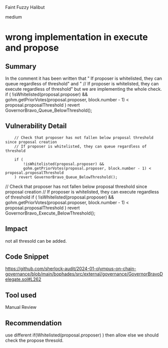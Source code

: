 Faint Fuzzy Halibut

medium

# wrong implementation in execute and propose

## Summary
In the comment  it has been written that   " If proposer is whitelisted, they can queue regardless of threshold" and "        // If proposer is whitelisted, they can execute regardless of threshold" but we are implementing the whole check.
   if (
            !isWhitelisted(proposal.proposer) &&
            gohm.getPriorVotes(proposal.proposer, block.number - 1) < proposal.proposalThreshold
        ) revert GovernorBravo_Queue_BelowThreshold();


## Vulnerability Detail

        // Check that proposer has not fallen below proposal threshold since proposal creation
        // If proposer is whitelisted, they can queue regardless of threshold

        if (
            !isWhitelisted(proposal.proposer) &&
            gohm.getPriorVotes(proposal.proposer, block.number - 1) < proposal.proposalThreshold
        ) revert GovernorBravo_Queue_BelowThreshold();


  // Check that proposer has not fallen below proposal threshold since proposal creation
        // If proposer is whitelisted, they can execute regardless of threshold
        if (
            !isWhitelisted(proposal.proposer) &&
            gohm.getPriorVotes(proposal.proposer, block.number - 1) < proposal.proposalThreshold
        ) revert GovernorBravo_Execute_BelowThreshold();

## Impact
not all thresold can be added.
## Code Snippet
https://github.com/sherlock-audit/2024-01-olympus-on-chain-governance/blob/main/bophades/src/external/governance/GovernorBravoDelegate.sol#L262
## Tool used

Manual Review

## Recommendation
use different if(Whitelisted(proposal.proposer) ) then allow else we should check the propose thresold.